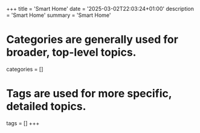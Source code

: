 +++
title = 'Smart Home'
date = '2025-03-02T22:03:24+01:00'
description = 'Smart Home'
summary = 'Smart Home'
# Categories are generally used for broader, top-level topics.
categories = []
# Tags are used for more specific, detailed topics.
tags = []
+++
